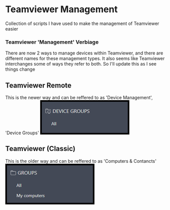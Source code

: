 # Teamviewer Management
Collection of scripts I have used to make the management of Teamviewer easier

### Teamviewer 'Management' Verbiage
There are now 2 ways to manage devices within Teamviewer, and there are different names for these management types. It also seems like Teamviewer interchanges some of ways they refer to both. So I'll update this as I see things change

## Teamviewer Remote
This is the newer way and can be reffered to as 'Device Management', 'Device Groups'
![Teamviewer Remote](/assets/TeamViewer-Remote.png)

## Teamviewer (Classic)
This is the older way and can be reffered to as 'Computers & Contancts'
![Teamviewer (Classic)](/assets/TeamViewer-(Classic).png)